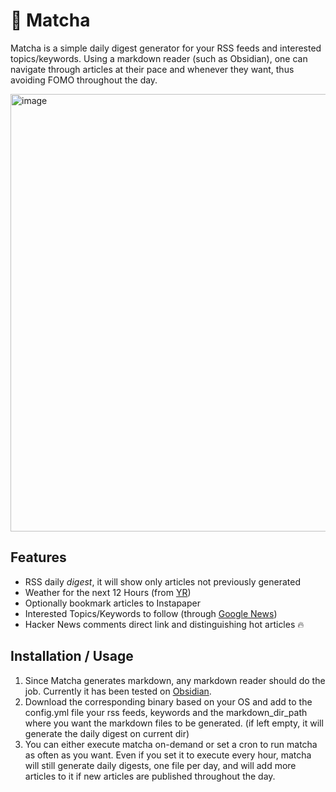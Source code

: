 # 🍵 Matcha
Matcha is a simple daily digest generator for your RSS feeds and interested topics/keywords. Using a markdown reader (such as Obsidian), one can navigate through articles at their pace and whenever they want, thus avoiding FOMO throughout the day. 

<img width="700" alt="image" src="https://user-images.githubusercontent.com/3144671/206862015-9a325a14-cd8b-4ac3-97bc-55c81008c0df.png">

## Features
 - RSS daily *digest*, it will show only articles not previously generated
 - Weather for the next 12 Hours (from [YR](https://www.yr.no/))
 - Optionally bookmark articles to Instapaper
 - Interested Topics/Keywords to follow (through [Google News](https://news.google.com/))
 - Hacker News comments direct link and distinguishing hot articles 🔥

 
## Installation / Usage
1. Since Matcha generates markdown, any markdown reader should do the job. Currently it has been tested on [Obsidian](https://obsidian.md/).
2. Download the corresponding binary based on your OS and add to the config.yml file your rss feeds, keywords and the markdown_dir_path where you want the markdown files to be generated. (if left empty, it will generate the daily digest on current dir)
3. You can either execute matcha on-demand or set a cron to run matcha as often as you want. Even if you set it to execute every hour, matcha will still generate daily digests, one file per day, and will add more articles to it if new articles are published throughout the day. 
